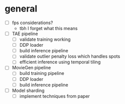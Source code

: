 # general
- [ ] fps considerations?
    - tbh I forget what this means
- [ ] TAE pipeline
    - [ ] validate training working
    - [ ] DDP loader
    - [ ] build inference pipeline
    - [ ] validate outlier penalty loss which handles spots
    - [ ] efficient inference using temporal tiling
- [ ] MovieGen pipeline
    - [ ] build training pipeline
    - [ ] DDP loader
    - [ ] build inference pipeline
- [ ] Model sharding
    - [ ] implement techniques from paper
